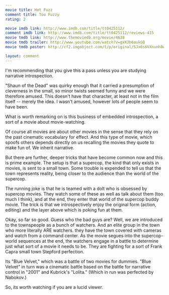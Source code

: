 ```yaml
---
movie title: Hot Fuzz
comment title: Too Fuzzy
rating: 2

movie imdb link: http://www.imdb.com/title/tt0425112/
comment imdb link: http://www.imdb.com/title/tt0425112/reviews-415
movie tmdb link: http://www.themoviedb.org/movie/4638
movie tmdb trailer: http://www.youtube.com/watch?v=gxKJb6aukGQ
movie tmdb poster: http://cf2.imgobject.com/t/p/original/5Jx6s6VXnunh8wCLgR0YgjwSgjh.jpg

layout: comment
---
```


I'm recommending that you give this a pass unless you are studying narrative introspection.

"Shaun of the Dead" was quirky enough that it carried a presumption of cleverness in the small, so minor twists seemed funny and we were therefore amused. This doesn't have that character, at least not in the film itself -- merely the idea. I wasn't amused, however lots of people seem to have been.

What is worth remarking on is this business of embedded introspection, a sort of a movie about movie-watching.

Of course all movies are about other movies in the sense that they rely on the past cinematic vocabulary for effect. And this type of movie, which spoofs others depends directly on us recalling the movies they quote to make fun of. We inherit narrative.

But there are further, deeper tricks that have become common now and this is prime example. The setup is that a supercop, the kind that only exists in movies, is sent to a small town. Some trouble is expended to tell us that the town represents reality, being closer to the audience than the world of the supercop. 

The running joke is that he is teamed with a dolt who is obsessed by supercop movies. They watch some of these as well as talk about them (too much I think), and at the end, they enter that world of the supercop buddy movie. The trick is that we introspectively enjoy the original form (action, editing) and the layer above which is poking fun at them.

Okay, so far so good. Guess who the bad guys are? Well, we are introduced to the townspeople as a bunch of watchers. And an elite group in the town who more literally ARE watchers. they have the town covered with cameras and watch from a command center. As the movie segues into the supercop-world sequences at the end, the watchers engage in a battle to determine just what sort of a movie it needs to be. They are fighting for a sort of Frank Capra small town Stepford perfection.

Its "Blue Velvet," which was a battle of two movies for dummies. "Blue Velvet" in turn was a cinematic battle based on the battle for narrative control in "2001" and Kubrick's "Lolita." (Which in run was perfected by Nabokov.)

So, its worth watching if you are a lucid viewer.